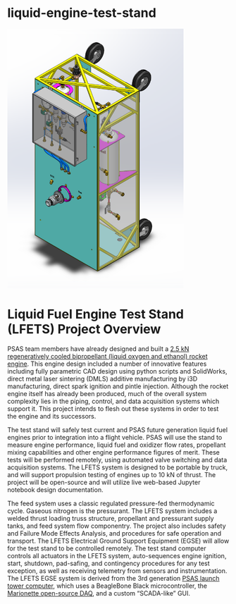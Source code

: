 # liquid-engine-test-stand

<img src="./teststand_orth.png" width="400" alt="Orthographic View of Test Stand">

# Liquid Fuel Engine Test Stand (LFETS) Project Overview

  PSAS team members have already designed and built a [2.5 kN regeneratively cooled bipropellant (liquid oxygen and ethanol) rocket engine](https://github.com/psas/liquid-engine-capstone-2015). This engine design included a number of innovative features including fully parametric CAD design using python scripts and SolidWorks, direct metal laser sintering (DMLS) additive manufacturing by i3D manufacturing, direct spark ignition and pintle injection. Although the rocket engine itself has already been produced, much of the overall system complexity lies in the piping, control, and data acquisition systems which support it. This project intends to flesh out these systems in order to test the engine and its successors.

  The test stand will safely test current and PSAS future generation liquid fuel engines prior to integration into a flight vehicle. PSAS will use the stand to measure engine performance, liquid fuel and oxidizer flow rates, propellant mixing capabilities and other engine performance figures of merit. These tests will be performed remotely, using automated valve switching and data acquisition systems. The LFETS system is designed to be portable by truck, and will support propulsion testing of engines up to 10 kN of thrust. The project will be open-source and will utilize live web-based Jupyter notebook design documentation.

  The feed system uses a classic regulated pressure-fed thermodynamic cycle. Gaseous nitrogen is the pressurant. The LFETS system includes a welded thrust loading truss structure, propellant and pressurant supply tanks, and feed system flow componentry. The project also includes safety and Failure Mode Effects Analysis, and procedures for safe operation and transport.
The LFETS Electrical Ground Support Equipment (EGSE) will allow for the test stand to be controlled remotely. The test stand computer controls all actuators in the LFETS system, auto-sequences engine ignition, start, shutdown, pad-safing, and contingency procedures for any test exception, as well as receiving telemetry from sensors and instrumentation. The LFETS EGSE system is derived from the 3rd generation [PSAS launch tower computer](https://github.com/psas/launch-tower), which uses a BeagleBone Black microcontroller, the [Marionette open-source DAQ](https://marionette-daq.github.io/), and a custom “SCADA-like” GUI.

